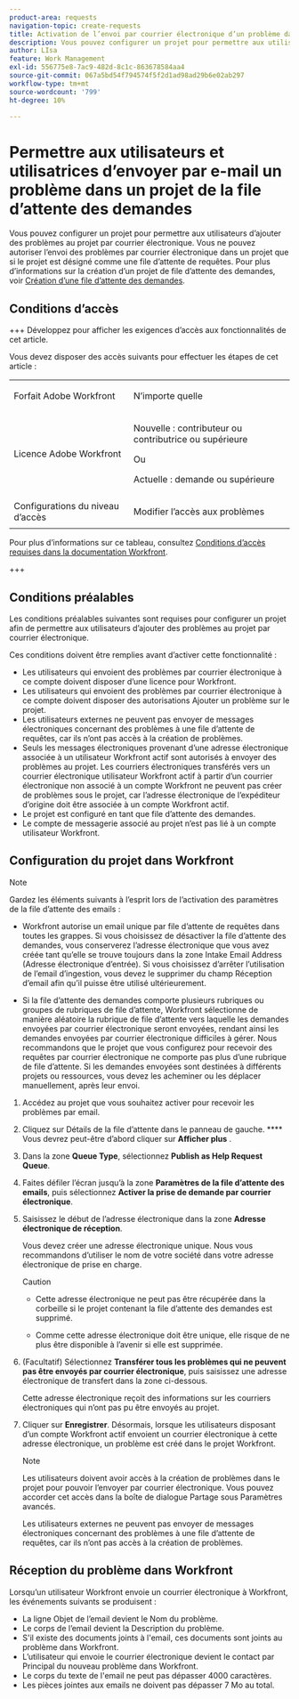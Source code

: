 ```yaml
---
product-area: requests
navigation-topic: create-requests
title: Activation de l’envoi par courrier électronique d’un problème dans un projet de file d’attente de requêtes
description: Vous pouvez configurer un projet pour permettre aux utilisateurs d’ajouter des problèmes au projet par courrier électronique.
author: LIsa
feature: Work Management
exl-id: 556775e8-7ac9-482d-8c1c-863678584aa4
source-git-commit: 067a5bd54f794574f5f2d1ad98ad29b6e02ab297
workflow-type: tm+mt
source-wordcount: '799'
ht-degree: 10%

---
```


# Permettre aux utilisateurs et utilisatrices d’envoyer par e-mail un problème dans un projet de la file d’attente des demandes

<!--
<p style="color: #ff1493;" data-mc-conditions="QuicksilverOrClassic.Draft mode">(NOTE:&nbsp;When updating POP account information here, also update information in these articles: Allowing users to reply to email notifications, Configuring Email Notifications, Understanding the Queue Details Tab in a Project )</p>
-->

Vous pouvez configurer un projet pour permettre aux utilisateurs d’ajouter des problèmes au projet par courrier électronique. Vous ne pouvez autoriser l’envoi des problèmes par courrier électronique dans un projet que si le projet est désigné comme une file d’attente de requêtes. Pour plus d’informations sur la création d’un projet de file d’attente des demandes, voir [Création d’une file d’attente des demandes](../../../manage-work/requests/create-and-manage-request-queues/create-request-queue.md).

## Conditions d’accès

+++ Développez pour afficher les exigences d’accès aux fonctionnalités de cet article.

Vous devez disposer des accès suivants pour effectuer les étapes de cet article :

<table style="table-layout:auto"> 
 <col> 
 <col> 
 <tbody> 
  <tr> 
   <td role="rowheader">Forfait Adobe Workfront</td> 
   <td> <p>N’importe quelle </p> </td> 
  </tr> 
  <tr> 
   <td role="rowheader">Licence Adobe Workfront</td> 
   <td> <p>Nouvelle : contributeur ou contributrice ou supérieure</p>
   Ou
   <p>Actuelle : demande ou supérieure</p>
    </td> 
  </tr> 
  <tr> 
   <td role="rowheader">Configurations du niveau d’accès</td> 
   <td> <p>Modifier l’accès aux problèmes</p>  </td> 
  </tr> 
 </tbody> 
</table>

Pour plus d’informations sur ce tableau, consultez [Conditions d’accès requises dans la documentation Workfront](/help/quicksilver/administration-and-setup/add-users/access-levels-and-object-permissions/access-level-requirements-in-documentation.md).

+++

## Conditions préalables

Les conditions préalables suivantes sont requises pour configurer un projet afin de permettre aux utilisateurs d’ajouter des problèmes au projet par courrier électronique.

Ces conditions doivent être remplies avant d’activer cette fonctionnalité :

* Les utilisateurs qui envoient des problèmes par courrier électronique à ce compte doivent disposer d’une licence pour Workfront.
* Les utilisateurs qui envoient des problèmes par courrier électronique à ce compte doivent disposer des autorisations Ajouter un problème sur le projet.
* Les utilisateurs externes ne peuvent pas envoyer de messages électroniques concernant des problèmes à une file d’attente de requêtes, car ils n’ont pas accès à la création de problèmes.
* Seuls les messages électroniques provenant d’une adresse électronique associée à un utilisateur Workfront actif sont autorisés à envoyer des problèmes au projet. Les courriers électroniques transférés vers un courrier électronique utilisateur Workfront actif à partir d’un courrier électronique non associé à un compte Workfront ne peuvent pas créer de problèmes sous le projet, car l’adresse électronique de l’expéditeur d’origine doit être associée à un compte Workfront actif.
* Le projet est configuré en tant que file d’attente des demandes.
* Le compte de messagerie associé au projet n’est pas lié à un compte utilisateur Workfront.

## Configuration du projet dans Workfront

>[!NOTE]
>
>Gardez les éléments suivants à l’esprit lors de l’activation des paramètres de la file d’attente des emails :
>
>* Workfront autorise un email unique par file d’attente de requêtes dans toutes les grappes. Si vous choisissez de désactiver la file d’attente des demandes, vous conserverez l’adresse électronique que vous avez créée tant qu’elle se trouve toujours dans la zone Intake Email Address (Adresse électronique d’entrée). Si vous choisissez d’arrêter l’utilisation de l’email d’ingestion, vous devez le supprimer du champ Réception d’email afin qu’il puisse être utilisé ultérieurement.
>
>* Si la file d’attente des demandes comporte plusieurs rubriques ou groupes de rubriques de file d’attente, Workfront sélectionne de manière aléatoire la rubrique de file d’attente vers laquelle les demandes envoyées par courrier électronique seront envoyées, rendant ainsi les demandes envoyées par courrier électronique difficiles à gérer.
>Nous recommandons que le projet que vous configurez pour recevoir des requêtes par courrier électronique ne comporte pas plus d’une rubrique de file d’attente. Si les demandes envoyées sont destinées à différents projets ou ressources, vous devez les acheminer ou les déplacer manuellement, après leur envoi.

1. Accédez au projet que vous souhaitez activer pour recevoir les problèmes par email.
1. Cliquez sur Détails de la file d’attente dans le panneau de gauche. **** Vous devrez peut-être d’abord cliquer sur **Afficher plus** .
1. Dans la zone **Queue Type**, sélectionnez **Publish as Help Request Queue**.

1. Faites défiler l’écran jusqu’à la zone **Paramètres de la file d’attente des emails**, puis sélectionnez **Activer la prise de demande par courrier électronique**.

1. Saisissez le début de l’adresse électronique dans la zone **Adresse électronique de réception**.

   Vous devez créer une adresse électronique unique. Nous vous recommandons d’utiliser le nom de votre société dans votre adresse électronique de prise en charge.

   >[!CAUTION]
   >
   >* Cette adresse électronique ne peut pas être récupérée dans la corbeille si le projet contenant la file d’attente des demandes est supprimé.
   >
   >* Comme cette adresse électronique doit être unique, elle risque de ne plus être disponible à l’avenir si elle est supprimée.
   <!--
   >This was the case previously, but it's not working this way anymore, since August 2022: * Emails forwarded to this email address are not added as issues to the project in&nbsp;Workfront. Only emails created from this email address are added as issues.
   -->

1. (Facultatif) Sélectionnez **Transférer tous les problèmes qui ne peuvent pas être envoyés par courrier électronique**, puis saisissez une adresse électronique de transfert dans la zone ci-dessous.

   Cette adresse électronique reçoit des informations sur les courriers électroniques qui n’ont pas pu être envoyés au projet.

1. Cliquer sur **Enregistrer**. Désormais, lorsque les utilisateurs disposant d’un compte Workfront actif envoient un courrier électronique à cette adresse électronique, un problème est créé dans le projet Workfront.

   >[!NOTE]
   >
   >Les utilisateurs doivent avoir accès à la création de problèmes dans le projet pour pouvoir l’envoyer par courrier électronique. Vous pouvez accorder cet accès dans la boîte de dialogue Partage sous Paramètres avancés.
   >
   >Les utilisateurs externes ne peuvent pas envoyer de messages électroniques concernant des problèmes à une file d’attente de requêtes, car ils n’ont pas accès à la création de problèmes.

## Réception du problème dans Workfront

Lorsqu’un utilisateur Workfront envoie un courrier électronique à Workfront, les événements suivants se produisent :

* La ligne Objet de l’email devient le Nom du problème.
* Le corps de l’email devient la Description du problème.
* S&#39;il existe des documents joints à l&#39;email, ces documents sont joints au problème dans Workfront.
* L’utilisateur qui envoie le courrier électronique devient le contact par Principal du nouveau problème dans Workfront.
* Le corps du texte de l&#39;email ne peut pas dépasser 4000 caractères.
* Les pièces jointes aux emails ne doivent pas dépasser 7 Mo au total.
